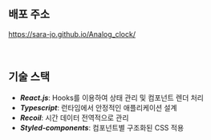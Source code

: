 ## 배포 주소

https://sara-jo.github.io/Analog_clock/

<br />

## 기술 스택

- **_React.js_**: Hooks를 이용하여 상태 관리 및 컴포넌트 렌더 처리
- **_Typescript_**: 런타임에서 안정적인 애플리케이션 설계
- **_Recoil_**: 시간 데이터 전역적으로 관리
- **_Styled-components_**: 컴포넌트별 구조화된 CSS 적용
